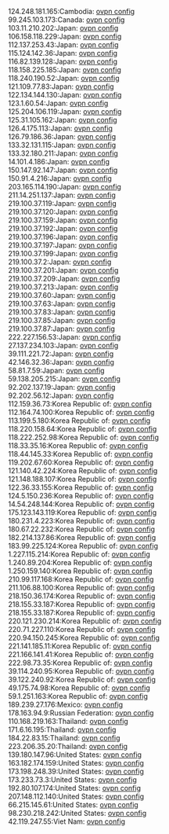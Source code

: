 124.248.181.165:Cambodia: [ovpn config](vpn/124_248_181_165.ovpn)  
99.245.103.173:Canada: [ovpn config](vpn/99_245_103_173.ovpn)  
103.11.210.202:Japan: [ovpn config](vpn/103_11_210_202.ovpn)  
106.158.118.229:Japan: [ovpn config](vpn/106_158_118_229.ovpn)  
112.137.253.43:Japan: [ovpn config](vpn/112_137_253_43.ovpn)  
115.124.142.36:Japan: [ovpn config](vpn/115_124_142_36.ovpn)  
116.82.139.128:Japan: [ovpn config](vpn/116_82_139_128.ovpn)  
118.158.225.185:Japan: [ovpn config](vpn/118_158_225_185.ovpn)  
118.240.190.52:Japan: [ovpn config](vpn/118_240_190_52.ovpn)  
121.109.77.83:Japan: [ovpn config](vpn/121_109_77_83.ovpn)  
122.134.144.130:Japan: [ovpn config](vpn/122_134_144_130.ovpn)  
123.1.60.54:Japan: [ovpn config](vpn/123_1_60_54.ovpn)  
125.204.106.119:Japan: [ovpn config](vpn/125_204_106_119.ovpn)  
125.31.105.162:Japan: [ovpn config](vpn/125_31_105_162.ovpn)  
126.4.175.113:Japan: [ovpn config](vpn/126_4_175_113.ovpn)  
126.79.186.36:Japan: [ovpn config](vpn/126_79_186_36.ovpn)  
133.32.131.115:Japan: [ovpn config](vpn/133_32_131_115.ovpn)  
133.32.180.211:Japan: [ovpn config](vpn/133_32_180_211.ovpn)  
14.101.4.186:Japan: [ovpn config](vpn/14_101_4_186.ovpn)  
150.147.92.147:Japan: [ovpn config](vpn/150_147_92_147.ovpn)  
150.91.4.216:Japan: [ovpn config](vpn/150_91_4_216.ovpn)  
203.165.114.190:Japan: [ovpn config](vpn/203_165_114_190.ovpn)  
211.14.251.137:Japan: [ovpn config](vpn/211_14_251_137.ovpn)  
219.100.37.119:Japan: [ovpn config](vpn/219_100_37_119.ovpn)  
219.100.37.120:Japan: [ovpn config](vpn/219_100_37_120.ovpn)  
219.100.37.159:Japan: [ovpn config](vpn/219_100_37_159.ovpn)  
219.100.37.192:Japan: [ovpn config](vpn/219_100_37_192.ovpn)  
219.100.37.196:Japan: [ovpn config](vpn/219_100_37_196.ovpn)  
219.100.37.197:Japan: [ovpn config](vpn/219_100_37_197.ovpn)  
219.100.37.199:Japan: [ovpn config](vpn/219_100_37_199.ovpn)  
219.100.37.2:Japan: [ovpn config](vpn/219_100_37_2.ovpn)  
219.100.37.201:Japan: [ovpn config](vpn/219_100_37_201.ovpn)  
219.100.37.209:Japan: [ovpn config](vpn/219_100_37_209.ovpn)  
219.100.37.213:Japan: [ovpn config](vpn/219_100_37_213.ovpn)  
219.100.37.60:Japan: [ovpn config](vpn/219_100_37_60.ovpn)  
219.100.37.63:Japan: [ovpn config](vpn/219_100_37_63.ovpn)  
219.100.37.83:Japan: [ovpn config](vpn/219_100_37_83.ovpn)  
219.100.37.85:Japan: [ovpn config](vpn/219_100_37_85.ovpn)  
219.100.37.87:Japan: [ovpn config](vpn/219_100_37_87.ovpn)  
222.227.156.53:Japan: [ovpn config](vpn/222_227_156_53.ovpn)  
27.137.234.103:Japan: [ovpn config](vpn/27_137_234_103.ovpn)  
39.111.221.72:Japan: [ovpn config](vpn/39_111_221_72.ovpn)  
42.146.32.36:Japan: [ovpn config](vpn/42_146_32_36.ovpn)  
58.81.7.59:Japan: [ovpn config](vpn/58_81_7_59.ovpn)  
59.138.205.215:Japan: [ovpn config](vpn/59_138_205_215.ovpn)  
92.202.137.19:Japan: [ovpn config](vpn/92_202_137_19.ovpn)  
92.202.56.12:Japan: [ovpn config](vpn/92_202_56_12.ovpn)  
112.159.36.73:Korea Republic of: [ovpn config](vpn/112_159_36_73.ovpn)  
112.164.74.100:Korea Republic of: [ovpn config](vpn/112_164_74_100.ovpn)  
113.199.5.180:Korea Republic of: [ovpn config](vpn/113_199_5_180.ovpn)  
118.220.158.64:Korea Republic of: [ovpn config](vpn/118_220_158_64.ovpn)  
118.222.252.98:Korea Republic of: [ovpn config](vpn/118_222_252_98.ovpn)  
118.33.35.16:Korea Republic of: [ovpn config](vpn/118_33_35_16.ovpn)  
118.44.145.33:Korea Republic of: [ovpn config](vpn/118_44_145_33.ovpn)  
119.202.67.60:Korea Republic of: [ovpn config](vpn/119_202_67_60.ovpn)  
121.140.42.224:Korea Republic of: [ovpn config](vpn/121_140_42_224.ovpn)  
121.148.188.107:Korea Republic of: [ovpn config](vpn/121_148_188_107.ovpn)  
122.36.33.155:Korea Republic of: [ovpn config](vpn/122_36_33_155.ovpn)  
124.5.150.236:Korea Republic of: [ovpn config](vpn/124_5_150_236.ovpn)  
14.54.248.144:Korea Republic of: [ovpn config](vpn/14_54_248_144.ovpn)  
175.123.143.119:Korea Republic of: [ovpn config](vpn/175_123_143_119.ovpn)  
180.231.4.223:Korea Republic of: [ovpn config](vpn/180_231_4_223.ovpn)  
180.67.22.232:Korea Republic of: [ovpn config](vpn/180_67_22_232.ovpn)  
182.214.137.86:Korea Republic of: [ovpn config](vpn/182_214_137_86.ovpn)  
183.99.225.124:Korea Republic of: [ovpn config](vpn/183_99_225_124.ovpn)  
1.227.115.214:Korea Republic of: [ovpn config](vpn/1_227_115_214.ovpn)  
1.240.89.204:Korea Republic of: [ovpn config](vpn/1_240_89_204.ovpn)  
1.250.159.140:Korea Republic of: [ovpn config](vpn/1_250_159_140.ovpn)  
210.99.117.168:Korea Republic of: [ovpn config](vpn/210_99_117_168.ovpn)  
211.106.88.100:Korea Republic of: [ovpn config](vpn/211_106_88_100.ovpn)  
218.150.36.174:Korea Republic of: [ovpn config](vpn/218_150_36_174.ovpn)  
218.155.33.187:Korea Republic of: [ovpn config](vpn/218_155_33_187.ovpn)  
218.155.33.187:Korea Republic of: [ovpn config](vpn/218_155_33_187.ovpn)  
220.121.230.214:Korea Republic of: [ovpn config](vpn/220_121_230_214.ovpn)  
220.71.227.110:Korea Republic of: [ovpn config](vpn/220_71_227_110.ovpn)  
220.94.150.245:Korea Republic of: [ovpn config](vpn/220_94_150_245.ovpn)  
221.141.185.11:Korea Republic of: [ovpn config](vpn/221_141_185_11.ovpn)  
221.166.141.41:Korea Republic of: [ovpn config](vpn/221_166_141_41.ovpn)  
222.98.73.35:Korea Republic of: [ovpn config](vpn/222_98_73_35.ovpn)  
39.114.240.95:Korea Republic of: [ovpn config](vpn/39_114_240_95.ovpn)  
39.122.240.92:Korea Republic of: [ovpn config](vpn/39_122_240_92.ovpn)  
49.175.74.98:Korea Republic of: [ovpn config](vpn/49_175_74_98.ovpn)  
59.1.251.163:Korea Republic of: [ovpn config](vpn/59_1_251_163.ovpn)  
189.239.27.176:Mexico: [ovpn config](vpn/189_239_27_176.ovpn)  
178.163.94.9:Russian Federation: [ovpn config](vpn/178_163_94_9.ovpn)  
110.168.219.163:Thailand: [ovpn config](vpn/110_168_219_163.ovpn)  
171.6.16.195:Thailand: [ovpn config](vpn/171_6_16_195.ovpn)  
184.22.83.15:Thailand: [ovpn config](vpn/184_22_83_15.ovpn)  
223.206.35.20:Thailand: [ovpn config](vpn/223_206_35_20.ovpn)  
139.180.147.96:United States: [ovpn config](vpn/139_180_147_96.ovpn)  
163.182.174.159:United States: [ovpn config](vpn/163_182_174_159.ovpn)  
173.198.248.39:United States: [ovpn config](vpn/173_198_248_39.ovpn)  
173.233.73.3:United States: [ovpn config](vpn/173_233_73_3.ovpn)  
192.80.107.174:United States: [ovpn config](vpn/192_80_107_174.ovpn)  
207.148.112.140:United States: [ovpn config](vpn/207_148_112_140.ovpn)  
66.215.145.61:United States: [ovpn config](vpn/66_215_145_61.ovpn)  
98.230.218.242:United States: [ovpn config](vpn/98_230_218_242.ovpn)  
42.119.247.55:Viet Nam: [ovpn config](vpn/42_119_247_55.ovpn)  
